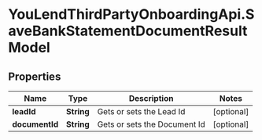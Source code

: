 # YouLendThirdPartyOnboardingApi.SaveBankStatementDocumentResultModel

## Properties

Name | Type | Description | Notes
------------ | ------------- | ------------- | -------------
**leadId** | **String** | Gets or sets the Lead Id | [optional] 
**documentId** | **String** | Gets or sets the Document Id | [optional] 


